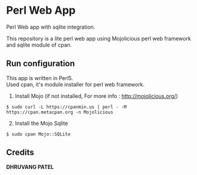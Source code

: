 # Perl Web App

Perl Web app with sqlite integration.

This repository is a lite perl web app using Mojolicious perl web framework and sqlite module of cpan.

## Run configuration

This app is written in Perl5.
<br/>
Used cpan, it's module installer for perl web framework.
<br/>
1. Install Mojo (if not installed, For more info : http://mojolicious.org/)
```
$ sudo curl -L https://cpanmin.us | perl - -M https://cpan.metacpan.org -n Mojolicious
```
2. Install the Mojo Sqlite
```
$ sudo cpan Mojo::SQLite
```

## Credits

**DHRUVANG PATEL**
